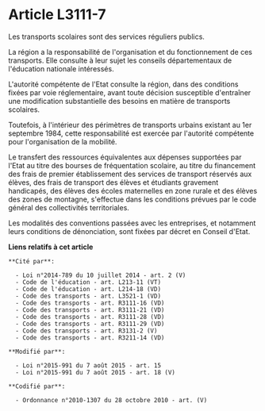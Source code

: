 # Article L3111-7

Les transports scolaires sont des services réguliers publics.

La région a la responsabilité de l'organisation et du fonctionnement de ces transports. Elle consulte à leur sujet les
conseils départementaux de l'éducation nationale intéressés. 

L'autorité compétente de l'Etat consulte la région, dans des conditions fixées par voie réglementaire, avant toute décision
susceptible d'entraîner une modification substantielle des besoins en matière de transports scolaires.

Toutefois, à l'intérieur des périmètres de transports urbains existant au 1er septembre 1984, cette responsabilité est
exercée par l'autorité compétente pour l'organisation de la mobilité.

Le transfert des ressources équivalentes aux dépenses supportées par l'Etat au titre des bourses de fréquentation scolaire,
au titre du financement des frais de premier établissement des services de transport réservés aux élèves, des frais de
transport des élèves et étudiants gravement handicapés, des élèves des écoles maternelles en zone rurale et des élèves des
zones de montagne, s'effectue dans les conditions prévues par le code général des collectivités territoriales.

Les modalités des conventions passées avec les entreprises, et notamment leurs conditions de dénonciation, sont fixées par
décret en Conseil d'Etat.

**Liens relatifs à cet article**

	**Cité par**:

	  - Loi n°2014-789 du 10 juillet 2014 - art. 2 (V)
	  - Code de l'éducation - art. L213-11 (VT)
	  - Code de l'éducation - art. L214-18 (VD)
	  - Code des transports - art. L3521-1 (VD)
	  - Code des transports - art. R3111-16 (VD)
	  - Code des transports - art. R3111-21 (VD)
	  - Code des transports - art. R3111-28 (VD)
	  - Code des transports - art. R3111-29 (VD)
	  - Code des transports - art. R3131-2 (V)
	  - Code des transports - art. R3211-14 (VD)

	**Modifié par**:

	  - Loi n°2015-991 du 7 août 2015 - art. 15
	  - Loi n°2015-991 du 7 août 2015 - art. 18 (V)

	**Codifié par**:

	  - Ordonnance n°2010-1307 du 28 octobre 2010 - art. (V)
